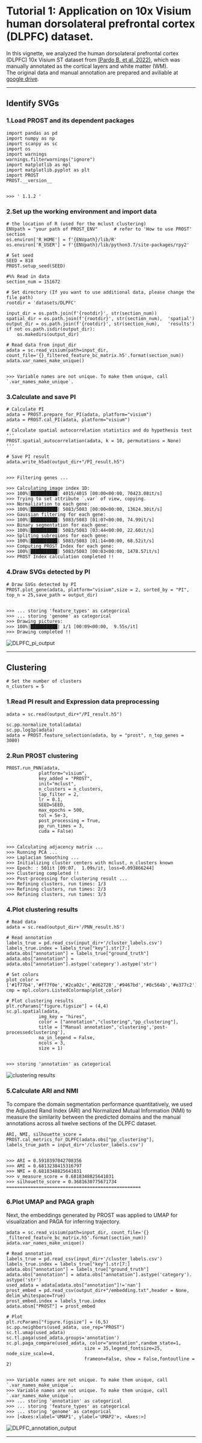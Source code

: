 # Tutorial 1: Application on 10x Visium human dorsolateral prefrontal cortex (DLPFC) dataset.
In this vignette, we analyzed the human dorsolateral prefrontal cortex (DLPFC) 10x Visium ST dataset from [(Pardo B. et al. 2022)](https://doi.org/10.1186/s12864-022-08601-w), which was manually annotated as the cortical layers and white matter (WM).  
The original data and manual annotation are prepared and aviliable at [google drive](https://drive.google.com/drive/folders/1a_barvf0oUXDqyivWUUmv5bu9KxUlYoo).

---
## Identify SVGs
### 1.Load PROST and its dependent packages

    import pandas as pd 
    import numpy as np 
    import scanpy as sc 
    import os 
    import warnings 
    warnings.filterwarnings("ignore") 
    import matplotlib as mpl 
    import matplotlib.pyplot as plt 
    import PROST 
    PROST.__version__ 


    >>> ' 1.1.2 '


### 2.Set up the working environment and import data 

    # the location of R (used for the mclust clustering)
    ENVpath = "your path of PROST_ENV"      # refer to 'How to use PROST' section
    os.environ['R_HOME'] = f'{ENVpath}/lib/R'
    os.environ['R_USER'] = f'{ENVpath}/lib/python3.7/site-packages/rpy2'
    
    # Set seed
    SEED = 818
    PROST.setup_seed(SEED)
    
    #%% Read in data
    section_num = 151672
    
    # Set directory (If you want to use additional data, please change the file path)
    rootdir = 'datasets/DLPFC'
    
    input_dir = os.path.join(f'{rootdir}', str(section_num))
    spatial_dir = os.path.join(f'{rootdir}', str(section_num),  'spatial')
    output_dir = os.path.join(f'{rootdir}', str(section_num),   'results')
    if not os.path.isdir(output_dir):
        os.makedirs(output_dir)
    
    # Read data from input_dir
    adata = sc.read_visium(path=input_dir, count_file='{}_filtered_feature_bc_matrix.h5'.format(section_num))
    adata.var_names_make_unique()


    >>> Variable names are not unique. To make them unique, call `.var_names_make_unique`.


### 3.Calculate and save PI

    # Calculate PI
    adata = PROST.prepare_for_PI(adata, platform="visium") 
    adata = PROST.cal_PI(adata, platform="visium")

    # Calculate spatial autocorrelation statistics and do hypothesis test
    '''
    PROST.spatial_autocorrelation(adata, k = 10, permutations = None)
    '''

    # Save PI result
    adata.write_h5ad(output_dir+"/PI_result.h5")


    >>> Filtering genes ...

    >>> Calculating image index 1D:
    >>> 100%|██████████| 4015/4015 [00:00<00:00, 70423.08it/s]
    >>> Trying to set attribute `.var` of view, copying.
    >>> Normalization to each gene:
    >>> 100%|██████████| 5083/5083 [00:00<00:00, 13624.30it/s]
    >>> Gaussian filtering for each gene:
    >>> 100%|██████████| 5083/5083 [01:07<00:00, 74.99it/s]
    >>> Binary segmentation for each gene:
    >>> 100%|██████████| 5083/5083 [03:44<00:00, 22.60it/s]
    >>> Spliting subregions for each gene:
    >>> 100%|██████████| 5083/5083 [01:14<00:00, 68.52it/s]
    >>> Computing PROST Index for each gene:
    >>> 100%|██████████| 5083/5083 [00:03<00:00, 1478.57it/s]
    >>> PROST Index calculation completed !!
    

### 4.Draw SVGs detected by PI
    # Draw SVGs detected by PI
    PROST.plot_gene(adata, platform="visium",size = 2, sorted_by = "PI", top_n = 25,save_path = output_dir)


    >>> ... storing 'feature_types' as categorical
    >>> ... storing 'genome' as categorical
    >>> Drawing pictures:
    >>> 100%|██████████| 1/1 [00:09<00:00,  9.55s/it]
    >>> Drawing completed !!

![DLPFC_pi_output](./_images/DLPFC/DLPFC_pi_output.png "Draw SVGs detected by PI")


---
## Clustering 
    # Set the number of clusters
    n_clusters = 5
    

### 1.Read PI result and Expression data preprocessing
    adata = sc.read(output_dir+"/PI_result.h5")

    sc.pp.normalize_total(adata)
    sc.pp.log1p(adata)
    adata = PROST.feature_selection(adata, by = "prost", n_top_genes = 3000)


### 2.Run PROST clustering
    PROST.run_PNN(adata,
                platform="visium",
                key_added = "PROST",
                init="mclust",                         
                n_clusters = n_clusters,                        
                lap_filter = 2,                                  
                lr = 0.1,                         
                SEED=SEED,                          
                max_epochs = 500,                        
                tol = 5e-3,                        
                post_processing = True,                        
                pp_run_times = 3,
                cuda = False)


    >>> Calculating adjacency matrix ...
    >>> Running PCA ...
    >>> Laplacian Smoothing ...
    >>> Initializing cluster centers with mclust, n_clusters known
    >>> Epoch: : 501it [09:07,  1.09s/it, loss=0.093866244]                       
    >>> Clustering completed !!
    >>> Post-processing for clustering result ...
    >>> Refining clusters, run times: 1/3
    >>> Refining clusters, run times: 2/3
    >>> Refining clusters, run times: 3/3


### 4.Plot clustering results 

    # Read data
    adata = sc.read(output_dir+'/PNN_result.h5')

    # Read annotation
    labels_true = pd.read_csv(input_dir+'/cluster_labels.csv')
    labels_true.index = labels_true["key"].str[7:]
    adata.obs["annotation"] = labels_true["ground_truth"]
    adata.obs["annotation"] = adata.obs["annotation"].astype('category').astype('str')

    # Set colors
    plot_color = ['#1f77b4','#ff7f0e','#2ca02c','#d62728','#9467bd','#8c564b','#e377c2']
    cmp = mpl.colors.ListedColormap(plot_color)

    # Plot clustering results
    plt.rcParams["figure.figsize"] = (4,4)
    sc.pl.spatial(adata, 
                img_key = "hires", 
                color = ["annotation","clustering","pp_clustering"],
                title = ["Manual annotation",'clustering','post-processedclustering'],                
                na_in_legend = False,
                ncols = 3,
                size = 1)

    
    >>> storing 'annotation' as categorical
    
![clustering results](./_images/DLPFC/DLPFC_clusterresult_output.png "clustering results")


### 5.Calculate ARI and NMI 
To compare the domain segmentation performance quantitatively, we used the Adjusted Rand Index (ARI) and Normalized Mutual Information (NMI) to measure the similarity between the predicted domains and the manual annotations across all twelve sections of the DLPFC dataset.

    ARI, NMI, silhouette_score = PROST.cal_metrics_for_DLPFC(adata.obs["pp_clustering"], labels_true_path = input_dir+'/cluster_labels.csv')

    
    >>> ARI = 0.5910397042708356 
    >>> AMI = 0.6813238415316797 
    >>> NMI = 0.6818348825641031 
    >>> v_measure_score = 0.6818348825641031 
    >>> silhouette_score = 0.3681630775671734 
    ==================================================


### 6.Plot UMAP and PAGA graph 
Next, the embeddings generated by PROST was applied to UMAP for visualization and PAGA for inferring trajectory.

    adata = sc.read_visium(path=input_dir, count_file='{}   _filtered_feature_bc_matrix.h5'.format(section_num))
    adata.var_names_make_unique()

    # Read annotation
    labels_true = pd.read_csv(input_dir+'/cluster_labels.csv')
    labels_true.index = labels_true["key"].str[7:]
    adata.obs["annotation"] = labels_true["ground_truth"]
    adata.obs["annotation"] = adata.obs["annotation"].astype('category').   astype('str')
    used_adata = adata[adata.obs["annotation"]!='nan']
    prost_embed = pd.read_csv(output_dir+"/embedding.txt",header = None,    delim_whitespace=True)
    prost_embed.index = labels_true.index
    adata.obsm["PROST"] = prost_embed
    
    # Plot
    plt.rcParams["figure.figsize"] = (6,5)
    sc.pp.neighbors(used_adata, use_rep="PROST")
    sc.tl.umap(used_adata)
    sc.tl.paga(used_adata,groups='annotation')
    sc.pl.paga_compare(used_adata, color="annotation",random_state=1,
                                 size = 35,legend_fontsize=25,  node_size_scale=4,
                                 frameon=False, show = False,fontoutline = 2)


    >>> Variable names are not unique. To make them unique, call `.var_names_make_unique`.
    >>> Variable names are not unique. To make them unique, call `.var_names_make_unique`.
    >>> ... storing 'annotation' as categorical
    >>> ... storing 'feature_types' as categorical
    >>> ... storing 'genome' as categorical
    >>> [<Axes:xlabel='UMAP1', ylabel='UMAP2'>, <Axes:>]

![DLPFC_annotation_output](./_images/DLPFC/DLPFC_annotation_output.png "UMAP and PAGA graph")  

---